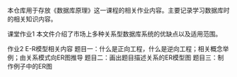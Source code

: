 本仓库用于存放《数据库原理》这一课程的相关作业内容。主要记录学习数据库时的相关知识内容。

课堂作业1
本文件介绍了市场上多种关系型数据库系统的优缺点以及适用范围。

作业2
E-R模型相关内容
题目一：什么是正向工程，什么是逆向工程；相关概念举例；由关系模式向ER图推导
题目二：画出题目描述关系的ER模型图
题目三：制作例子中的ER图
